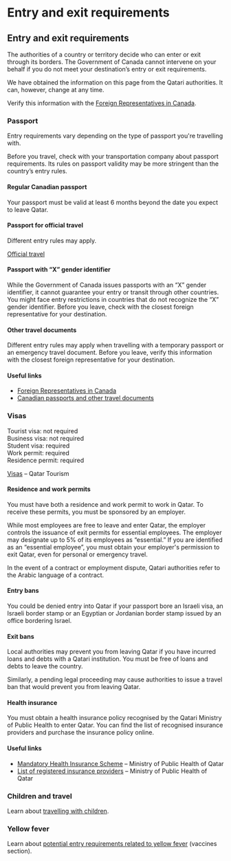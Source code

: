 # Entry and exit requirements

## Entry and exit requirements

The authorities of a country or territory decide who can enter or exit through its borders. The Government of Canada cannot intervene on your behalf if you do not meet your destination’s entry or exit requirements.

We have obtained the information on this page from the Qatari authorities. It can, however, change at any time.

Verify this information with the [Foreign Representatives in Canada](https://www.international.gc.ca/protocol-protocole/reps.aspx?lang=eng).

### Passport

Entry requirements vary depending on the type of passport you're travelling with.

Before you travel, check with your transportation company about passport requirements. Its rules on passport validity may be more stringent than the country’s entry rules.

#### Regular Canadian passport

Your passport must be valid at least 6 months beyond the date you expect to leave Qatar.

#### Passport for official travel

Different entry rules may apply.

[Official travel](https://www.canada.ca/en/immigration-refugees-citizenship/services/canadian-passports/official-travel.html)

#### Passport with “X” gender identifier

While the Government of Canada issues passports with an “X” gender identifier, it cannot guarantee your entry or transit through other countries. You might face entry restrictions in countries that do not recognize the “X” gender identifier. Before you leave, check with the closest foreign representative for your destination.

#### Other travel documents

Different entry rules may apply when travelling with a temporary passport or an emergency travel document. Before you leave, verify this information with the closest foreign representative for your destination.

#### Useful links

* [Foreign Representatives in Canada](https://www.international.gc.ca/protocol-protocole/reps.aspx?lang=eng)
* [Canadian passports and other travel documents](http://www.canada.ca/passport)

### Visas

Tourist visa: not required  
Business visa: not required  
Student visa: required  
Work permit: required  
Residence permit: required

[Visas](https://visitqatar.com/intl-en/practical-info/visas) – Qatar Tourism

#### Residence and work permits

You must have both a residence and work permit to work in Qatar. To receive these permits, you must be sponsored by an employer.

While most employees are free to leave and enter Qatar, the employer controls the issuance of exit permits for essential employees. The employer may designate up to 5% of its employees as “essential.” If you are identified as an “essential employee”, you must obtain your employer's permission to exit Qatar, even for personal or emergency travel.

In the event of a contract or employment dispute, Qatari authorities refer to the Arabic language of a contract.

#### Entry bans

You could be denied entry into Qatar if your passport bore an Israeli visa, an Israeli border stamp or an Egyptian or Jordanian border stamp issued by an office bordering Israel.

#### Exit bans

Local authorities may prevent you from leaving Qatar if you have incurred loans and debts with a Qatari institution. You must be free of loans and debts to leave the country.

Similarly, a pending legal proceeding may cause authorities to issue a travel ban that would prevent you from leaving Qatar.

#### Health insurance

You must obtain a health insurance policy recognised by the Qatari Ministry of Public Health to enter Qatar. You can find the list of recognised insurance providers and purchase the insurance policy online.

#### Useful links

* [Mandatory Health Insurance Scheme](https://www.moph.gov.qa/english/derpartments/policyaffairs/hfid/Pages/Health-Insurance-Scheme.aspx) – Ministry of Public Health of Qatar
* [List of registered insurance providers](https://www.moph.gov.qa/english/derpartments/policyaffairs/hfid/hirs/insurancecompanies/Pages/default.aspx) – Ministry of Public Health of Qatar

### Children and travel

Learn about [travelling with children](http://travel.gc.ca/travelling/children).

### Yellow fever

Learn about [potential entry requirements related to yellow fever](#health) (vaccines section).
